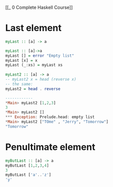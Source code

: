 [[_ 0 Complete Haskell Course]]


# Last element
```Haskell
myLast :: [a] -> a

myLast :: [a]->a
myLast [] = error "Empty list"
myLast [x] = x
myLast (_:xs) = myLast xs
  
myLast2 :: [a] -> a
-- myLast2 x = head (reverse x)
-- the same:
myLast2 = head . reverse

------------
*Main> myLast2 [1,2,3]
3
*Main> myLast2 []
*** Exception: Prelude.head: empty list
*Main> myLast2 ["TOme" , "Jerry", "Tomorrow"]
"Tomorrow"
```


# Penultimate element

```haskell
myButLast :: [a] -> a
myButLast [1,2,3,4]
3
myButLast ['a'..'z']
'y'



```





